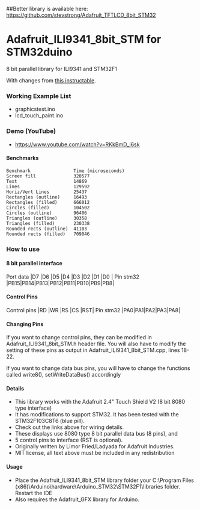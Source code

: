 ##Better library is available here:
https://github.com/stevstrong/Adafruit_TFTLCD_8bit_STM32
# Adafruit_ILI9341_8bit_STM for STM32duino
8 bit parallel library for ILI9341 and STM32F1

With changes from [this instructable](http://www.instructables.com/id/Fast-Portable-and-Affordable-Oscilloscope-and-Indu/).

### Working Example List

 - graphicstest.ino
 - lcd_touch_paint.ino

### Demo (YouTube)

 - https://www.youtube.com/watch?v=RKkBmD_i6sk

#### Benchmarks
```
Benchmark                Time (microseconds)
Screen fill              320577
Text                     14869
Lines                    129592
Horiz/Vert Lines         25437
Rectangles (outline)     16493
Rectangles (filled)      666012
Circles (filled)         104502
Circles (outline)        96406
Triangles (outline)      30358
Triangles (filled)       230338
Rounded rects (outline)  41103
Rounded rects (filled)   709046
```

### How to use
#### 8 bit parallel interface
 Port data |D7 |D6 |D5 |D4 |D3 |D2 |D1 |D0 |
 Pin stm32 |PB15|PB14|PB13|PB12|PB11|PB10|PB9|PB8|

#### Control Pins
 Control pins |RD |WR |RS |CS |RST|
 Pin stm32    |PA0|PA1|PA2|PA3|PA8|

#### Changing Pins
If you want to change control pins, they can be modified in Adafruit_ILI9341_8bit_STM.h header file. You will also have to modify the setting of these pins as output in Adafruit_ILI9341_8bit_STM.cpp, lines 18-22.

If you want to change data bus pins, you will have to change the functions called write8(), setWriteDataBus() accordingly

#### Details
- This library works with the Adafruit 2.4" Touch Shield V2 (8 bit 8080 type interface)
- It has modifications to support STM32. It has been tested with the STM32F103C8T6 (blue pill).
- Check out the links above for wiring details.
- These displays use 8080 type 8 bit parallel data bus (8 pins), and
- 5 control pins to interface (RST is optional).
- Originally written by Limor Fried/Ladyada for Adafruit Industries.
- MIT license, all text above must be included in any redistribution

#### Usage
 - Place the Adafruit_ILI9341_8bit_STM library folder your C:\Program Files (x86)\Arduino\hardware\Arduino_STM32\STM32F1\libraries folder. Restart the IDE
 - Also requires the Adafruit_GFX library for Arduino.

